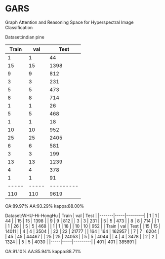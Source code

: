 # GARS
Graph Attention and Reasoning Space for Hyperspectral Image Classification

Dataset:indian pine

| Train | val | Test |
|-------|-----|------|
| 1     | 1   | 44   |
| 15    | 15  | 1398 |
| 9     | 9   | 812  |
| 3     | 3   | 231  |
| 5     | 5   | 473  |
| 8     | 8   | 714  |
| 1     | 1   | 26   |
| 5     | 5   | 468  |
| 1     | 1   | 18   |
| 10    | 10  | 952  |
| 25    | 25  | 2405 |
| 6     | 6   | 581  |
| 3     | 3   | 199  |
| 13    | 13  | 1239 |
| 4     | 4   | 378  |
| 1     | 1   | 91   |
|-----|-----|---------|
| 110   | 110 | 9619 |

OA:89.97%
AA:93.29%
kappa:88.00%

Dataset:WHU-Hi-HongHu
| Train | val | Test    |
|-------|-----|---------|
| 1     | 1   | 44      |
| 15    | 15  | 1398    |
| 9     | 9   | 812     |
| 3     | 3   | 231     |
| 5     | 5   | 473     |
| 8     | 8   | 714     |
| 1     | 1   | 26      |
| 5     | 5   | 468     |
| 1     | 1   | 18      |
| 10    | 10  | 952     |
| Train | val | Test    |
| 15    | 15  | 14011   |
| 4     | 4   | 3504    |
| 22    | 22  | 21777   |
| 164   | 164 | 162957  |
| 7     | 7   | 6204    |
| 45    | 45  | 44467   |
| 25    | 25  | 24053   |
| 5     | 5   | 4044    |
| 4   | 4   | 3478    |
| 2   | 2   | 1324    |
| 5   | 5   | 4030    |
|-----|-----|---------|
| 401 | 401 | 385891  |

OA:91.10%
AA:85.94%
kappa:88.71%
